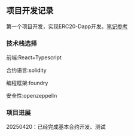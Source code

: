## 项目开发记录

第一个项目开发，实现ERC20-Dapp开发。[笔记参考](https://github.com/Yotoha0303/Yotoha0303/blob/main/personRecords/%E5%8C%BA%E5%9D%97%E9%93%BE%E5%BC%80%E5%8F%91%E5%89%8D%E6%80%9D%E8%B7%AF%E8%AE%B0%E5%BD%95.md)

### 技术栈选择

前端:React+Typescript

合约语言:solidity

编程框架:foundry

安全性:openzeppelin

### 项目进展

20250420：已经完成基本合约开发、测试

